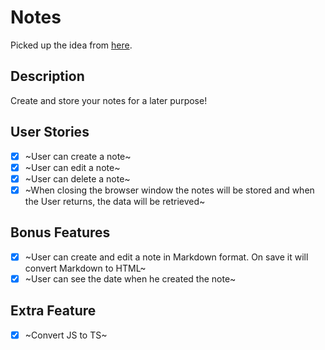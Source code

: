 # Notes

Picked up the idea from [here](https://blog.bitsrc.io/15-app-ideas-to-build-and-level-up-your-coding-skills-28612c72a3b1).

## Description

Create and store your notes for a later purpose!

## User Stories

- [x] ~User can create a note~
- [x] ~User can edit a note~
- [x] ~User can delete a note~
- [x] ~When closing the browser window the notes will be stored and when the User returns, the data will be retrieved~

## Bonus Features

- [x] ~User can create and edit a note in Markdown format. On save it will convert Markdown to HTML~
- [x] ~User can see the date when he created the note~

## Extra Feature

- [x] ~Convert JS to TS~
